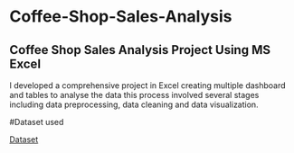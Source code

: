 # Coffee-Shop-Sales-Analysis
## Coffee Shop Sales Analysis Project Using  MS Excel

I developed a comprehensive project in Excel creating multiple dashboard and tables to analyse the data this process involved several stages including data preprocessing, data cleaning and data visualization.

#Dataset used

<a href = "https://github.com/cspoojary/Coffee-Shop-Sales-Analysis/blob/main/Coffee%20Shop%20Sales.xlsx">Dataset</a>

